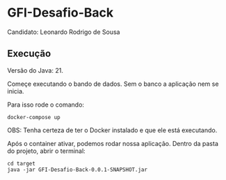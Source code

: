 # GFI-Desafio-Back

Candidato: Leonardo Rodrigo de Sousa

## Execução

Versão do Java: 21.

Começe executando o bando de dados. Sem o banco a aplicação nem se inicia.

Para isso rode o comando:
```
docker-compose up
``` 

OBS: Tenha certeza de ter o Docker instalado e que ele está executando.

Após o container ativar, podemos rodar nossa aplicação. Dentro da pasta do projeto, abrir o terminal:
```
cd target
java -jar GFI-Desafio-Back-0.0.1-SNAPSHOT.jar
``` 
